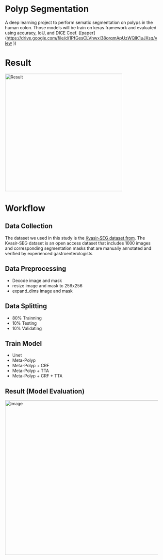 # Polyp Segmentation
A deep learning project to perform sematic segmentation on polyps in the human colon. Those models will be train on keras framework and evaluated using accuracy, IoU, and DICE Coef. ([paper] (https://drive.google.com/file/d/1PfGesCLVhwxI38orqmApUzWQIK1uJXsq/view ))

# Result
<img width="386" alt="Result" src="https://github.com/Theophilus03/polyp_Segmentation_DL/assets/114735443/00ba93cf-68a7-422a-914d-b344d80d1f92">

# Workflow
## Data Collection
The dataset we used in this study is the [Kvasir-SEG dataset from](https://datasets.simula.no/kvasir-seg/). The Kvasir-SEG dataset is an open access dataset that includes 1000 images and corresponding segmentation masks that are manually annotated and verified by experienced gastroenterologists.

## Data Preprocessing
  - Decode image and mask
  - resize image and mask to 256x256
  - expand_dims image and mask
    
## Data Splitting
  - 80% Trainning
  - 10% Testing
  - 10% Validating
    
## Train Model
  - Unet
  - Meta-Polyp
  - Meta-Polyp + CRF
  - Meta-Polyp + TTA
  - Meta-Polyp + CRF + TTA

## Result (Model Evaluation)
<img width="508" alt="image" src="https://github.com/Theophilus03/polyp_Segmentation_DL/assets/114735443/ba0bab06-8855-4ab2-8563-ea24a221cf34">
